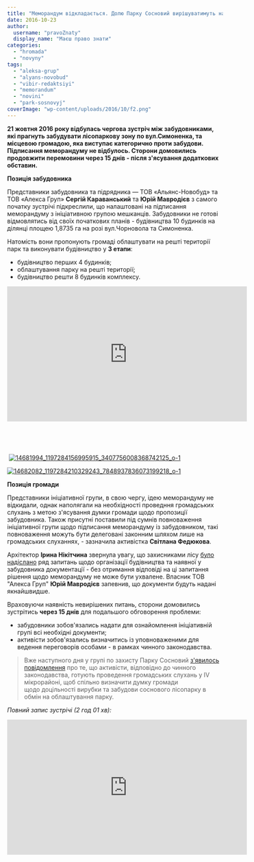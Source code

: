 ```yaml
---
title: "Меморандум відкладається. Долю Парку Сосновий вирішуватимуть на громадських слуханнях - ВІДЕО"
date: 2016-10-23
author: 
  username: "pravoZnaty"
  display_name: "Маєш право знати"
categories: 
  - "hromada"
  - "novyny"
tags: 
  - "aleksa-grup"
  - "alyans-novobud"
  - "vibir-redaktsiyi"
  - "memorandum"
  - "novini"
  - "park-sosnovyj"
coverImage: "wp-content/uploads/2016/10/f2.png"
---
```


**21 жовтня 2016 року відбулась чергова зустріч між забудовниками, які прагнуть забудувати лісопаркову зону по вул.Симоненка, та місцевою громадою, яка виступає категорично проти забудови. Підписання меморандуму не відбулось. Сторони домовились продовжити перемовини через 15 днів - після з'ясування додаткових обставин.**

**Позиція забудовника**

Представники забудовника та підрядника — ТОВ «Альянс-Новобуд» та ТОВ «Алекса Груп» **Сергій Караванський** та **Юрій Мавродієв** з самого початку зустрічі підкреслили, що налаштовані на підписання меморандуму з ініціативною групою мешканців. Забудовники не готові відмовлятись від своїх початкових планів - будівництва 10 будинків на ділянці площею 1,8735 га на розі вул.Чорновола та Симоненка.

Натомість вони пропонують громаді облаштувати на решті території парк та виконувати будівництво у **3 етапи**:

- будівництво перших 4 будинків;
- облаштування парку на решті території;
- будівництво решти 8 будинків комплексу.

<iframe src="https://www.youtube.com/embed/_dvrZNf0F-w" width="560" height="315" frameborder="0" allowfullscreen="allowfullscreen"></iframe>

 

 

 [![14681994_1197284156995915_3407756008368742125_o-1](https://mpz.brovary.org/wp-content/uploads/2016/10/14681994_1197284156995915_3407756008368742125_o-1.jpg)](https://mpz.brovary.org/wp-content/uploads/2016/10/14681994_1197284156995915_3407756008368742125_o-1.jpg)

[![14682082_1197284210329243_7848937836073199218_o-1](https://mpz.brovary.org/wp-content/uploads/2016/10/14682082_1197284210329243_7848937836073199218_o-1.jpg)](https://mpz.brovary.org/wp-content/uploads/2016/10/14682082_1197284210329243_7848937836073199218_o-1.jpg)

**Позиція громади**

Представники ініціативної групи, в свою чергу, ідею меморандуму не відкидали, однак наполягали на необхідності проведння громадських слухань з метою з'ясування думки громади щодо пропозиції забудовника. Також присутні поставили під сумнів повноваження ініціативної групи щодо підписання меморандуму із забудовником, такі повноваження можуть бути делеговані законним шляхом лише на громадських слуханнях, - зазначила активістка **Світлана Федюкова**.

Архітектор **Ірина Нікітчина** звернула увагу, що захисниками лісу [було надіслано](http://save.brovary.org/zapytannya-zabudovnyku-nadano/) ряд запитань щодо організації будівництва та наявної у забудовника документації - без отримання відповіді на ці запитання рішення щодо меморандуму не може бути ухвалене. Власник ТОВ "Алекса Груп" **Юрій Мавродієв** запевнив, що документи будуть надані якнайшвидше.

Враховуючи наявність невирішених питань, сторони домовились зустрітись **через 15 днів** для подальшого обговорення проблеми:

- забудовники зобов'язались надати для ознайомлення ініціативній групі всі необхідні документи;
- активісти зобов'язались визначитись із уповноваженими для ведення переговорів особами - в рамках чинного законодавства.

> Вже наступного дня у групі по захисту Парку Сосновий [з'явилось повідомлення](https://www.facebook.com/groups/354018628272525/permalink/362380427436345/) про те, що активісти, відповідно до чинного законодавства, готують проведення громадських слухань у IV мікрорайоні, щоб спільно визначити думку громади щодо доцільності вирубки та забудови соснового лісопарку в обмін на облаштування парку.

_Повний запис зустрічі (2 год 01 хв):_

<iframe src="https://www.youtube.com/embed/WXNO24oSNx4" width="560" height="315" frameborder="0" allowfullscreen="allowfullscreen"></iframe>

